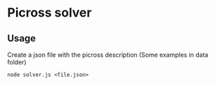 # Picross solver

## Usage

Create a json file with the picross description (Some examples in data folder)

```
node solver.js <file.json>
```